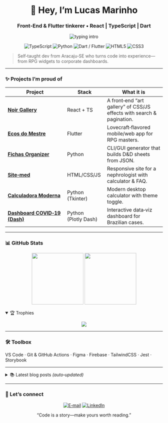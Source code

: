 <h1 align="center">👋 Hey, I’m Lucas Marinho</h1>
<h3 align="center">Front‑End & Flutter tinkerer • React | TypeScript | Dart</h3>

<p align="center">
  <img src="https://readme-typing-svg.demolab.com?font=Fira+Code&pause=800&width=450&lines=Crafting+elegant+UIs;Building+RPG+tools;Loving+jazz+solos" alt="typing intro" />
</p>

<p align="center">
  <!-- Tech stack badges -->
  <img alt="TypeScript" src="https://img.shields.io/badge/-TypeScript-3178C6?style=for-the-badge&logo=typescript&logoColor=white"/>
  <img alt="Python" src="https://img.shields.io/badge/-Python-3776AB?style=for-the-badge&logo=python&logoColor=white"/>
  <img alt="Dart / Flutter" src="https://img.shields.io/badge/-Flutter-02569B?style=for-the-badge&logo=flutter&logoColor=white"/>
  <img alt="HTML5" src="https://img.shields.io/badge/-HTML5-E34F26?style=for-the-badge&logo=html5&logoColor=white"/>
  <img alt="CSS3" src="https://img.shields.io/badge/-CSS3-1572B6?style=for-the-badge&logo=css3&logoColor=white"/>
</p>

> Self‑taught dev from Aracaju‑SE who turns code into experience—<br>
> from RPG widgets to corporate dashboards.

---

### ✨ Projects I’m proud of

| Project | Stack | What it is |
|---------|-------|------------|
| [**Noir Gallery**](https://github.com/lcsmarinho/noir-gallery) | React + TS | A front‑end “art gallery” of CSS/JS effects with search & pagination. |
| [**Ecos do Mestre**](https://github.com/lcsmarinho/ecos_do_mestre) | Flutter | Lovecraft‑flavored mobile/web app for RPG masters. |
| [**Fichas Organizer**](https://github.com/lcsmarinho/fichas_organizer_generator_app) | Python | CLI/GUI generator that builds D&D sheets from JSON. |
| [**Site‑med**](https://github.com/lcsmarinho/Site-med) | HTML/CSS/JS | Responsive site for a nephrologist with calculator & FAQ. |
| [**Calculadora Moderna**](https://github.com/lcsmarinho/Calculadora-Moderna) | Python (Tkinter) | Modern desktop calculator with theme toggle. |
| [**Dashboard COVID‑19 (Dash)**](https://github.com/lcsmarinho/Dashboard-COVID-19-com-Dash) | Python (Plotly Dash) | Interactive data‑viz dashboard for Brazilian cases. |

---

### 📊 GitHub Stats

<p align="center">
  <img height="165" src="https://github-readme-stats.vercel.app/api?username=lcsmarinho&show_icons=true&theme=tokyonight&hide_border=true" />
  <img height="165" src="https://github-readme-streak-stats.herokuapp.com/?user=lcsmarinho&theme=tokyonight&hide_border=true" />
</p>

<details open>
<summary>🏆 Trophies</summary>
<p align="center">
  <img src="https://github-profile-trophy.vercel.app/?username=lcsmarinho&theme=onedark&no-frame=true&column=6&rank=S,AAA,AA,A" />
</p>
</details>

---

### 🛠️ Toolbox
VS Code · Git & GitHub Actions · Figma · Firebase · TailwindCSS · Jest · Storybook

---

<details>
<summary>📚 Latest blog posts <em>(auto‑updated)</em></summary>

<!-- BLOG-POST-LIST:START -->
<!-- BLOG-POST-LIST:END -->

_To show your posts here, enable  
<a href="https://github.com/gautamkrishnar/blog-post-workflow">blog-post-workflow</a> in <code>.github/workflows</code>._
</details>

---

### 🤝 Let’s connect
<p align="center">
  <a href="mailto:lucas@example.com"><img alt="E‑mail" src="https://img.shields.io/badge/E‑mail-D14836?style=for-the-badge&logo=gmail&logoColor=white"></a>
  <a href="https://linkedin.com/in/lucas-marinho-dev"><img alt="LinkedIn" src="https://img.shields.io/badge/LinkedIn-0A66C2?style=for-the-badge&logo=linkedin&logoColor=white"></a>
</p>

<p align="center">“Code is a story—make yours worth reading.”</p>

